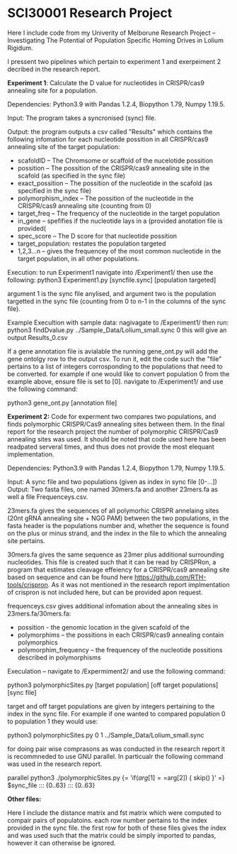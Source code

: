 # SCI30001 Research Project

Here I include code from my Univerity of Melborune Research Project – Investigating The Potential of Population Specific Homing Drives in Lolium Rigidum.

I pressent two pipelines which pertain to experiment 1 and exerpeiment 2 decribed in the research report.


**Experiment 1**: Calculate the D value for nucleotides in CRISPR/cas9 annealing site for a population.

Dependencies: Python3.9 with Pandas 1.2.4, Biopython  1.79, Numpy 1.19.5.

Input: The program takes a syncronised (sync) file.

Output: the program outputs a csv called "Results" which contains the following infomation for each nucleotide possition in all CRISPR/cas9 annealing site of the target population:
* scafoldID – The Chromsome or scaffold of the nucelotide possition
* possition – The possition of the CRISPR/cas9 annealing site in the scafold (as specified in the sync file) 
* exact_possition – The possition of the nucleotide in the scafold (as specified in the sync file)
* polymorphism_index – The possition of the nucleotide in the CRISPR/cas9 annealing site (counting from 0)
* target_freq – The frequency of the nucleotide in the target population
* in_gene – spefifies if the nucleotide lays in a (provided anotation file is provided(
* spec_score – The D score for that nucleotide possition
* target_population: restates the population targeted
* 1,2,3...n – gives the frequencey of the most common nucleotide in the target population, in all other populations.

Execution: to run Experiment1 navigate into /Experiment1/ then use the following: python3 Experiment1.py [syncfile.sync] [population targeted] 

argument 1 is the sync file anylised, and argument two is the population targetted in the sync file (counting from 0 to n-1 in the columns of the sync file).


Example Execultion with sample data: nagivagate to /Experiment1/ then run: python3 findDvalue.py ../Sample_Data/Lolium_small.sync 0
this will give an output Results_0.csv

If a gene annotation file is avialable the running gene_ont.py will add the gene ontolgy row to the output csv. To run it, edit the code such the "file" pertains to a list of integers corrosponding to the populations that need to be converted. for example if one would like to convert population 0 from the example above, ensure file is set to [0]. navigate to /Experiment1/ and use the following command:

python3 gene_ont.py [annotation file]

**Experiment 2:**
Code for experment two compares two populations, and finds polymorphic CRISPR/Cas9 annealing sites between them. In the final report for the research project the number of polymorphic CRISPR/Cas9 annealing sites was used. It should be noted that code used here has been readpated serveral times, and thus does not provide the most elequant implementation.

Dependencies: Python3.9 with Pandas 1.2.4, Biopython  1.79, Numpy 1.19.5.

Input: A sync file and two populations (given as index in sync file [0-...])
Output: Two fasta files, one named 30mers.fa and another 23mers.fa as well a file Frequenceys.csv.

23mers.fa gives the sequences of all polymorhic CRISPR annelaing sites (20nt gRNA annealing site + NGG PAM) between the two populations, in the fasta header is the populations number and, whether the sequence is found on the plus or minus strand, and the index in the file to which the annealing site pertains.

30mers.fa gives the same sequence as 23mer plus additional surrounding nucleotides. This file is created such that it can be read by CRISPRon, a program that estimates cleavage effeiency for a CRISPR/cas9 annealing site based on sequence and can be found here https://github.com/RTH-tools/crispron. As it was not mentioned in the research report implmentation of crispron is not included here, but can be provided apon request.

frequenceys.csv gives additional infomation about the annealing sites in 23mers.fa/30mers.fa:
* possition - the genomic location in the given scafold of the 
* polymorphims – the possitions in each CRISPR/cas9 annealing contain polymorphics
* polymorphim_frequency – the frequencey of the nucleotide possitions described in polymorphisms

Execulation – navigate to /Expermiment2/ and use the following command:

python3 polymorphicSites.py [target population] [off target populations] [sync file]

target and off target populations are given by integers pertaining to the index in the sync file. For example if one wanted to compared population 0 to population 1 they would use:

python3 polymorphicSites.py 0 1 ../Sample_Data/Lolium_small.sync

for doing pair wise comprasons as was conducted in the research report it is recommneded to use GNU parallel. In particualr the following command was used in the research report.

parallel python3 ./polymorphicSites.py {= 'if($arg[1]==$arg[2]) { skip() }' =} $sync_file ::: {0..63} ::: {0..63}

**Other files:**

Here I include the distance matrix and fst matrix which were computed to compair pairs of populatoins. each row number pertains to the index provided in the sync file. the first row for both of these files gives the index and was used such that the matrix could be simply imported to pandas, however it can otherwise be ignored.







